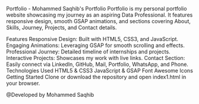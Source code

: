 Portfolio - Mohammed Saqhib's Portfolio
Portfolio is my personal portfolio website showcasing my journey as an aspiring Data Professional. It features responsive design, smooth GSAP animations, and sections covering About, Skills, Journey, Projects, and Contact details.

Features
Responsive Design: Built with HTML5, CSS3, and JavaScript.
Engaging Animations: Leveraging GSAP for smooth scrolling and effects.
Professional Journey: Detailed timeline of internships and projects.
Interactive Projects: Showcases my work with live links.
Contact Section: Easily connect via LinkedIn, GitHub, Mail, Portfolio, WhatsApp, and Phone.
Technologies Used
HTML5 & CSS3
JavaScript & GSAP
Font Awesome Icons
Getting Started
Clone or download the repository and open index1.html in your browser.

@Developed by Mohammed Saqhib
